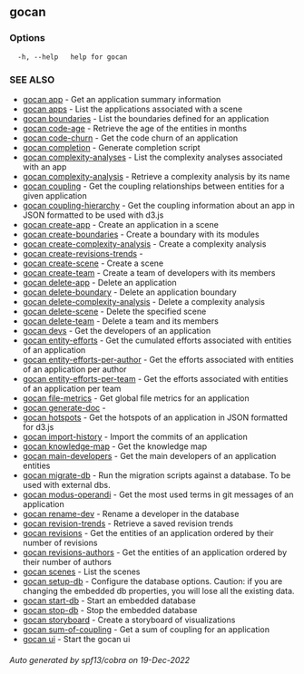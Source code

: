 ## gocan



### Options

```
  -h, --help   help for gocan
```

### SEE ALSO

* [gocan app](gocan_app.md)	 - Get an application summary information
* [gocan apps](gocan_apps.md)	 - List the applications associated with a scene
* [gocan boundaries](gocan_boundaries.md)	 - List the boundaries defined for an application
* [gocan code-age](gocan_code-age.md)	 - Retrieve the age of the entities in months
* [gocan code-churn](gocan_code-churn.md)	 - Get the code churn of an application
* [gocan completion](gocan_completion.md)	 - Generate completion script
* [gocan complexity-analyses](gocan_complexity-analyses.md)	 - List the complexity analyses associated with an app
* [gocan complexity-analysis](gocan_complexity-analysis.md)	 - Retrieve a complexity analysis by its name
* [gocan coupling](gocan_coupling.md)	 - Get the coupling relationships between entities for a given application
* [gocan coupling-hierarchy](gocan_coupling-hierarchy.md)	 - Get the coupling information about an app in JSON formatted to be used with d3.js
* [gocan create-app](gocan_create-app.md)	 - Create an application in a scene
* [gocan create-boundaries](gocan_create-boundaries.md)	 - Create a boundary with its modules
* [gocan create-complexity-analysis](gocan_create-complexity-analysis.md)	 - Create a complexity analysis
* [gocan create-revisions-trends](gocan_create-revisions-trends.md)	 - 
* [gocan create-scene](gocan_create-scene.md)	 - Create a scene
* [gocan create-team](gocan_create-team.md)	 - Create a team of developers with its members
* [gocan delete-app](gocan_delete-app.md)	 - Delete an application
* [gocan delete-boundary](gocan_delete-boundary.md)	 - Delete an application boundary
* [gocan delete-complexity-analysis](gocan_delete-complexity-analysis.md)	 - Delete a complexity analysis
* [gocan delete-scene](gocan_delete-scene.md)	 - Delete the specified scene
* [gocan delete-team](gocan_delete-team.md)	 - Delete a team and its members
* [gocan devs](gocan_devs.md)	 - Get the developers of an application
* [gocan entity-efforts](gocan_entity-efforts.md)	 - Get the cumulated efforts associated with entities of an application
* [gocan entity-efforts-per-author](gocan_entity-efforts-per-author.md)	 - Get the efforts associated with entities of an application per author
* [gocan entity-efforts-per-team](gocan_entity-efforts-per-team.md)	 - Get the efforts associated with entities of an application per team
* [gocan file-metrics](gocan_file-metrics.md)	 - Get global file metrics for an application
* [gocan generate-doc](gocan_generate-doc.md)	 - 
* [gocan hotspots](gocan_hotspots.md)	 - Get the hotspots of an application in JSON formatted for d3.js
* [gocan import-history](gocan_import-history.md)	 - Import the commits of an application
* [gocan knowledge-map](gocan_knowledge-map.md)	 - Get the knowledge map
* [gocan main-developers](gocan_main-developers.md)	 - Get the main developers of an application entities
* [gocan migrate-db](gocan_migrate-db.md)	 - Run the migration scripts against a database. To be used with external dbs.
* [gocan modus-operandi](gocan_modus-operandi.md)	 - Get the most used terms in git messages of an application
* [gocan rename-dev](gocan_rename-dev.md)	 - Rename a developer in the database
* [gocan revision-trends](gocan_revision-trends.md)	 - Retrieve a saved revision trends
* [gocan revisions](gocan_revisions.md)	 - Get the entities of an application ordered by their number of revisions
* [gocan revisions-authors](gocan_revisions-authors.md)	 - Get the entities of an application ordered by their number of authors
* [gocan scenes](gocan_scenes.md)	 - List the scenes
* [gocan setup-db](gocan_setup-db.md)	 - Configure the database options. Caution: if you are changing the embedded db properties, you will lose all the existing data.
* [gocan start-db](gocan_start-db.md)	 - Start an embedded database
* [gocan stop-db](gocan_stop-db.md)	 - Stop the embedded database
* [gocan storyboard](gocan_storyboard.md)	 - Create a storyboard of visualizations
* [gocan sum-of-coupling](gocan_sum-of-coupling.md)	 - Get a sum of coupling for an application
* [gocan ui](gocan_ui.md)	 - Start the gocan ui

###### Auto generated by spf13/cobra on 19-Dec-2022
